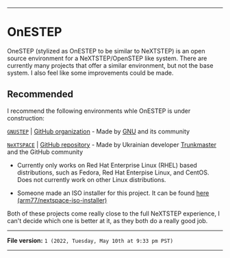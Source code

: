 
***

# OnESTEP

OneSTEP (stylized as OnESTEP to be similar to NeXTSTEP) is an open source environment for a NeXTSTEP/OpenSTEP like system. There are currently many projects that offer a similar environment, but not the base system. I also feel like some improvements could be made.

## Recommended

I recommend the following environments whle OnESTEP is under construction:

[`GNUSTEP`](http://gnustep.org/) | [GitHub organization](https://github.com/gnustep/) - Made by [GNU](https://www.gnu.org/) and its community

[`NeXTSPACE`](https://trunkmaster.github.io/) | [GitHub repository](https://github.com/trunkmaster/nextspace) - Made by Ukrainian developer [Trunkmaster](https://github.com/Trunkmaster) and the GitHub community

- Currently only works on Red Hat Enterprise Linux (RHEL) based distributions, such as Fedora, Red Hat Enterpise Linux, and CentOS. Does not currently work on other Linux distributions.

- Someone made an ISO installer for this project. It can be found [here (arm77/nextspace-iso-installer)](https://github.com/armm77/nextspace-iso-installer/)

Both of these projects come really close to the full NeXTSTEP experience, I can't decide which one is better at it, as they both do a really good job.

***

**File version:** `1 (2022, Tuesday, May 10th at 9:33 pm PST)`

***

